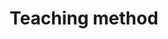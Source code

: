 ---
id: periodicity-teaching-method
title: Teaching method
custom_edit_url: null
hide_table_of_contents: true
---